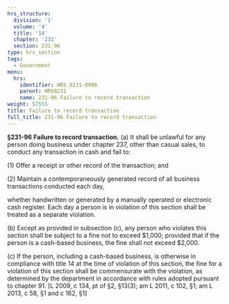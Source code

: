 ```yaml
---
hrs_structure:
  division: '1'
  volume: '4'
  title: '14'
  chapter: '231'
  section: 231-96
type: hrs_section
tags:
  - Government
menu:
  hrs:
    identifier: HRS_0231-0096
    parent: HRS0231
    name: 231-96 Failure to record transaction
weight: 57555
title: Failure to record transaction
full_title: 231-96 Failure to record transaction
---
```

**§231-96** **Failure to record transaction.** (a) It shall be unlawful for any person doing business under chapter 237, other than casual sales, to conduct any transaction in cash and fail to:

(1) Offer a receipt or other record of the transaction; and

(2) Maintain a contemporaneously generated record of all business transactions conducted each day,

whether handwritten or generated by a manually operated or electronic cash register. Each day a person is in violation of this section shall be treated as a separate violation.

(b) Except as provided in subsection (c), any person who violates this section shall be subject to a fine not to exceed $1,000; provided that if the person is a cash-based business, the fine shall not exceed $2,000.

(c) If the person, including a cash-based business, is otherwise in compliance with title 14 at the time of violation of this section, the fine for a violation of this section shall be commensurate with the violation, as determined by the department in accordance with rules adopted pursuant to chapter 91\. [L 2009, c 134, pt of §2, §13(3); am L 2011, c 102, §1; am L 2013, c 58, §1 and c 162, §1]